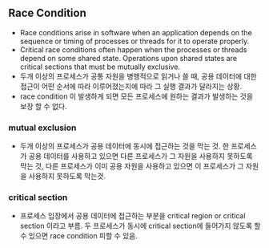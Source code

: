 
## Race Condition
- Race conditions arise in software when an application depends on the sequence or timing of processes or threads for it to operate properly.
- Critical race conditions often happen when the processes or threads depend on some shared state. Operations upon shared states are critical sections that must be mutually exclusive.
- 두개 이상의 프로세스가 공통 자원을 병행적으로 읽거나 쓸 때, 공용 데이터에 대한 접근이 어떤 순서에 따라 이루어졌는지에 따라 그 실행 결과가 달라지는 상황.
- race condition 이 발생하게 되면 모든 프로세스에 원하는 결과가 발생하는 것을 보장 할 수 없다.

### mutual exclusion
- 두개 이상의 프로세스가 공용 데이터에 동시에 접근하는 것을 막는 것. 한 프로세스가 공용 데이터를 사용하고 있으면 다른 프로세스가 그 자원을 사용하지 못하도록 막는 것,
   다른 프로세스가 이미 공용 자원을 사용하고 있으면 이 프로세스가 그 자원을 사용하지 못하도록 막는것.

### critical section
- 프로세스 입장에서 공용 데이터에 접근하는 부분을 critical region or critical section 이라고 부름. 두 프로세스가 동시에 critical section에 들어가지 않도록 할 수 있으면 race condition 피할 수 있음.
